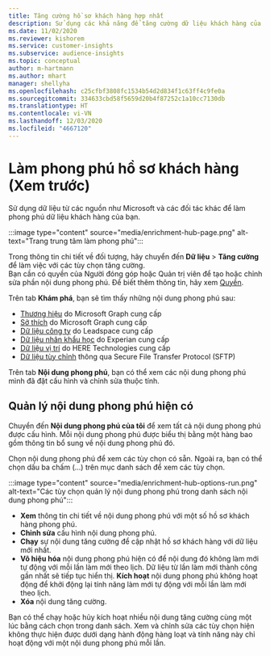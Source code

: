 ```yaml
---
title: Tăng cường hồ sơ khách hàng hợp nhất
description: Sử dụng các khả năng để tăng cường dữ liệu khách hàng của bạn.
ms.date: 11/02/2020
ms.reviewer: kishorem
ms.service: customer-insights
ms.subservice: audience-insights
ms.topic: conceptual
author: m-hartmann
ms.author: mhart
manager: shellyha
ms.openlocfilehash: c25cfbf3808fc1534b54d2d834f1c63ff4c9fe0a
ms.sourcegitcommit: 334633cbd58f5659d20b4f87252c1a10cc7130db
ms.translationtype: HT
ms.contentlocale: vi-VN
ms.lasthandoff: 12/03/2020
ms.locfileid: "4667120"
---
```

# <a name="enrichment-for-customer-profiles-preview"></a>Làm phong phú hồ sơ khách hàng (Xem trước)

Sử dụng dữ liệu từ các nguồn như Microsoft và các đối tác khác để làm phong phú dữ liệu khách hàng của bạn.

:::image type="content" source="media/enrichment-hub-page.png" alt-text="Trang trung tâm làm phong phú":::

Trong thông tin chi tiết về đối tượng, hãy chuyển đến **Dữ liệu** > **Tăng cường** để làm việc với các tùy chọn tăng cường.    
Bạn cần có quyền của Người đóng góp hoặc Quản trị viên để tạo hoặc chỉnh sửa phần nội dung phong phú. Để biết thêm thông tin, hãy xem [Quyền](permissions.md).

Trên tab **Khám phá**, bạn sẽ tìm thấy những nội dung phong phú sau:

- [Thương hiệu](enrichment-microsoft-graph.md) do Microsoft Graph cung cấp
- [Sở thích](enrichment-microsoft-graph.md) do Microsoft Graph cung cấp
- [Dữ liệu công ty](enrichment-leadspace.md) do Leadspace cung cấp
- [Dữ liệu nhân khẩu học](enrichment-experian.md) do Experian cung cấp
- [Dữ liệu vị trí](enrichment-here.md) do HERE Technologies cung cấp
- [Dữ liệu tùy chỉnh](enrichment-SFTP-custom-import.md) thông qua Secure File Transfer Protocol (SFTP)

Trên tab **Nội dung phong phú**, bạn có thể xem các nội dung phong phú mình đã đặt cấu hình và chỉnh sửa thuộc tính.

## <a name="manage-existing-enrichments"></a>Quản lý nội dung phong phú hiện có

Chuyển đến **Nội dung phong phú của tôi** để xem tất cả nội dung phong phú được cấu hình. Mỗi nội dung phong phú được biểu thị bằng một hàng bao gồm thông tin bổ sung về nội dung phong phú đó.

Chọn nội dung phong phú để xem các tùy chọn có sẵn. Ngoài ra, bạn có thể chọn dấu ba chấm (...) trên mục danh sách để xem các tùy chọn.

:::image type="content" source="media/enrichment-hub-options-run.png" alt-text="Các tùy chọn quản lý nội dung phong phú trong danh sách nội dung phong phú":::

- **Xem** thông tin chi tiết về nội dung phong phú với một số hồ sơ khách hàng phong phú.
- **Chỉnh sửa** cấu hình nội dung phong phú.
- **Chạy** sự nội dung tăng cường để cập nhật hồ sơ khách hàng với dữ liệu mới nhất.
- **Vô hiệu hóa** nội dung phong phú hiện có để nội dung đó không làm mới tự động với mỗi lần làm mới theo lịch. Dữ liệu từ lần làm mới thành công gần nhất sẽ tiếp tục hiển thị. **Kích hoạt** nội dung phong phú không hoạt động để khởi động lại tính năng làm mới tự động với mỗi lần làm mới theo lịch.
- **Xóa** nội dung tăng cường.

Bạn có thể chạy hoặc hủy kích hoạt nhiều nội dung tăng cường cùng một lúc bằng cách chọn trong danh sách. Xem và chỉnh sửa các tùy chọn hiện không thực hiện được dưới dạng hành động hàng loạt và tính năng này chỉ hoạt động với một nội dung phong phú mỗi lần.
